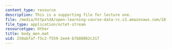 ```yaml
---
content_type: resource
description: This is a supporting file for lecture one.
file: /media/https%3A/open-learning-course-data-rc.s3.amazonaws.com/18-443-statistics-for-applications-fall-2006/250abfaff5c2f5592ee4b7b88862c317_body_men.mat
file_type: application/octet-stream
resourcetype: Other
title: body_men.mat
uid: 250abfaf-f5c2-f559-2ee4-b7b88862c317
---
```

